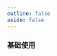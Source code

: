 ```yaml
---
outline: false
aside: false
---
```


<custom-h5-demo comp="hl-h5-button" title="按钮">

### 基础使用

</custom-h5-demo>
